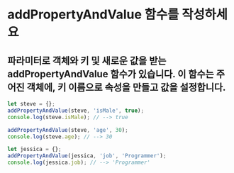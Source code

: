 # addPropertyAndValue 함수를 작성하세요  

## 파라미터로 객체와 키 및 새로운 값을 받는 addPropertyAndValue 함수가 있습니다. 이 함수는 주어진 객체에, 키 이름으로 속성을 만들고 값을 설정합니다.

```js
let steve = {};
addPropertyAndValue(steve, 'isMale', true);
console.log(steve.isMale); // --> true

addPropertyAndValue(steve, 'age', 30);
console.log(steve.age); // --> 30

let jessica = {};
addPropertyAndValue(jessica, 'job', 'Programmer');
console.log(jessica.job); // --> 'Programmer'
```